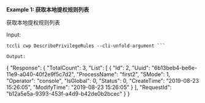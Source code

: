**Example 1: 获取本地提权规则列表**

获取本地提权规则列表

Input: 

```
tccli cwp DescribePrivilegeRules --cli-unfold-argument ```

Output: 
```
{
    "Response": {
        "TotalCount": 3,
        "List": [
            {
                "Id": 2,
                "Uuid": "6b13beb4-be6e-11e9-a040-40f2e9f5c7d2",
                "ProcessName": "first2",
                "SMode": 1,
                "Operator": "console",
                "IsGlobal": 0,
                "Status": 0,
                "CreateTime": "2019-08-23 15:26:05",
                "ModifyTime": "2019-08-23 15:26:05"
            }
        ],
        "RequestId": "b12a5e5a-9393-453f-a4d9-b42de0b2bcec"
    }
}
```

